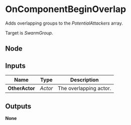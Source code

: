 # OnComponentBeginOverlap
Adds overlapping groups to the *PotentialAttackers* array.  

Target is *SwarmGroup*.  

## Node

## Inputs
|Name           |Type   |Description            |
|---------------|-------|-----------------------|
|**OtherActor** |*Actor*|The overlapping actor. |

## Outputs
**None**